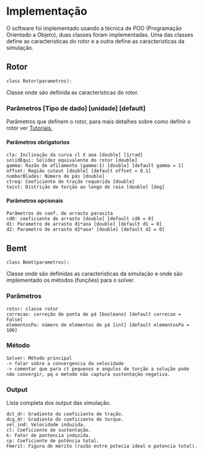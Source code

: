# Implementação

O software foi implementado usando a técnica de POO (Programação Orientado a Objeto), duas classes foram implementadas. Uma das classes define as caracteristicas do rotor e a outra define as caracteristicas da simulação.


## Rotor  

``class Rotor(parametros):``

Classe onde são definida as caracteristicas do rotor.



### Parâmetros      [Tipo de dado] [unidade] [default]

Parâmetros que definem o rotor, para mais detalhes sobre como definir o rotor ver [Tutoriais.](https://github.com/marcy3ait/ProjetoFinal/blob/master/tutoriais.ipynb)
      
#### Parâmetros obrigatorios 
    cla: Inclinação da curva cl X aoa [double] [1/rad]
    solidEqui: Solidez equivalente do rotor [double] 
    gamma: Razão de afilamento (gamma:1) [double] [default gamma = 1]
    offset: Região cutout [double] [default offset = 0.1] 
    numberBlades: Número de pás [double]
    ctreq: Coeficiente de tração requerida [double] 
    twist: Distrição de torção ao longo do raio [double] [deg]
        
#### Parâmetros opcionais 
    
    Parâmetros do coef. de arrasto parasita
    cd0: coeficiente de arrasto [double] [default cd0 = 0]
    d1: Parametro de arrasto d1*aoa [double] [default d1 = 0]
    d2: Parametro de arrasto d2*aoa² [double] [default d2 = 0]
        

## Bemt

``class Bemt(parametros):``

Classe onde são definidas as caracteristicas da simulação e onde são implementado os métodos (funções) para o solver.

### Parâmetros
    rotor: classe rotor
    correcao: correção de ponta de pá [booleano] [default correcao = False]
    elementosPa: número de elementos de pá [int] [default elementosPa = 100]

### Método
    Solver: Método principal 
    -> falar sobre a convergencia da velocidade
    -> comentar que para ct pequenos e angulos de torção a solução pode não convergir, pq o metodo não captura sustentação negativa.

### Output
Lista completa dos output das simulação.

    dct_dr: Gradiente do coeficiente de tração.
    dcq_dr: Gradiente do coeficiente de torque.
    vel_ind: Velocidade induzida.
    cl: Coeficiente de sustentação.
    k: Fator de pontencia induzida.
    cp: Coeficiente de potência total.
    Fmerit: Figura de mérito (razão entre potecia ideal e potencia total).

